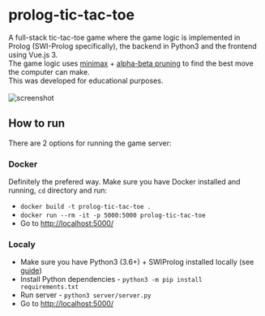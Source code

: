 # prolog-tic-tac-toe
A full-stack tic-tac-toe game where the game logic is implemented in Prolog (SWI-Prolog specifically), the backend in Python3 and the frontend using Vue.js 3.\
The game logic uses [minimax](https://en.wikipedia.org/wiki/Minimax) + [alpha-beta pruning](https://en.wikipedia.org/wiki/Alpha%E2%80%93beta_pruning) to find the best move the computer can make.\
This was developed for educational purposes.\
\
![screenshot](https://user-images.githubusercontent.com/3015856/95652473-c5681800-0af9-11eb-9c2f-b211b965ca8b.png)

## How to run
There are 2 options for running the game server:

### Docker
Definitely the prefered way. Make sure you have Docker installed and running, `cd` directory and run:
- `docker build -t prolog-tic-tac-toe .`
- `docker run --rm -it -p 5000:5000 prolog-tic-tac-toe`
- Go to [http://localhost:5000/](http://localhost:5000/)

### Localy
- Make sure you have Python3 (3.6+) + SWIProlog installed locally (see [guide](https://github.com/yuce/pyswip/blob/master/INSTALL.md))
- Install Python dependencies - `python3 -m pip install requirements.txt`
- Run server - `python3 server/server.py`
- Go to [http://localhost:5000/](http://localhost:5000/)
